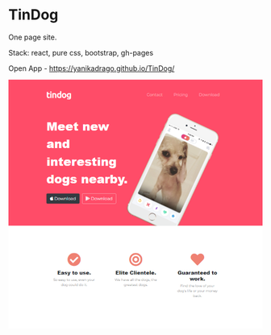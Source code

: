 # TinDog
One page site.

Stack: react, pure css, bootstrap, gh-pages

Open App - https://yanikadrago.github.io/TinDog/

![tindog_image](https://github.com/YanikaDrago/TinDog/blob/main/tindog_image.png)
